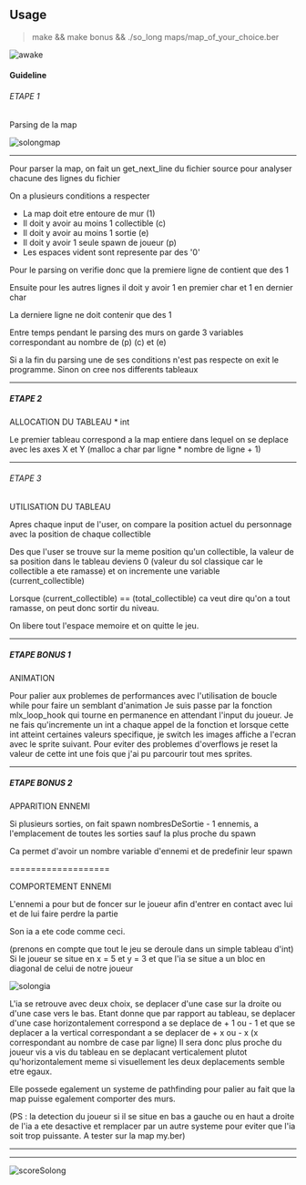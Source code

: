 ## Usage
> make && make bonus && ./so_long maps/map_of_your_choice.ber

![awake](https://user-images.githubusercontent.com/59654989/160252495-a3ff6cf4-4319-4857-99c8-dbcc48d03624.png)

#### Guideline

###### ETAPE 1

Parsing de la map

![solongmap](https://user-images.githubusercontent.com/59654989/160252648-89792a68-a1c8-4ed2-9e86-d338b8b21fc2.PNG)

_________________

Pour parser la map, on fait un get_next_line du fichier source pour analyser chacune des
lignes du fichier

On a plusieurs conditions a respecter

- La map doit etre entoure de mur (1)
- Il doit y avoir au moins 1 collectible (c)
- Il doit y avoir au moins 1 sortie (e)
- Il doit y avoir 1 seule spawn de joueur (p)
- Les espaces vident sont represente par des '0'

Pour le parsing on verifie donc que la premiere ligne de contient que des 1

Ensuite pour les autres lignes il doit y avoir 1 en premier char et 1 en dernier char

La derniere ligne ne doit contenir que des 1

Entre temps pendant le parsing des murs on garde 3 variables correspondant au nombre
de (p) (c) et (e)

Si a la fin du parsing une de ses conditions n'est pas respecte on exit le programme.
Sinon on cree nos differents tableaux


_______________

##### ETAPE 2

ALLOCATION DU TABLEAU * int

Le premier tableau correspond a la map entiere dans lequel on se deplace avec les axes X et Y
(malloc a char par ligne * nombre de ligne + 1)

_______________

###### ETAPE 3

UTILISATION DU TABLEAU

Apres chaque input de l'user, on compare la position actuel du personnage avec la position
de chaque collectible

Des que l'user se trouve sur la meme position qu'un collectible, la valeur de sa position dans
le tableau deviens 0 (valeur du sol classique car le collectible a ete ramasse)
et on incremente une variable (current_collectible)

Lorsque (current_collectible) == (total_collectible) ca veut dire qu'on a tout ramasse, on peut
donc sortir du niveau.

On libere tout l'espace memoire et on quitte le jeu.

_____________

##### ETAPE BONUS 1

ANIMATION

Pour palier aux problemes de performances avec l'utilisation de boucle while pour faire un semblant d'animation
Je suis passe par la fonction mlx_loop_hook qui tourne en permanence en attendant l'input du joueur.
Je ne fais qu'incremente un int a chaque appel de la fonction et lorsque cette int atteint certaines valeurs
specifique, je switch les images affiche a l'ecran avec le sprite suivant. Pour eviter des problemes d'overflows
je reset la valeur de cette int une fois que j'ai pu parcourir tout mes sprites.

____________

##### ETAPE BONUS 2

APPARITION ENNEMI

Si plusieurs sorties, on fait spawn nombresDeSortie - 1 ennemis, a l'emplacement de
toutes les sorties sauf la plus proche du spawn

Ca permet d'avoir un nombre variable d'ennemi et de predefinir leur spawn

===================

COMPORTEMENT ENNEMI

L'ennemi a pour but de foncer sur le joueur afin d'entrer en contact avec lui et de lui faire perdre la partie

Son ia a ete code comme ceci.

(prenons en compte que tout le jeu se deroule dans un simple tableau d'int)
Si le joueur se situe en x = 5 et y = 3
et que l'ia se situe a un bloc en diagonal de celui de notre joueur

![solongia](https://user-images.githubusercontent.com/59654989/160253029-3cccef0d-8fda-4e10-9255-da60812cc01a.PNG)

L'ia se retrouve avec deux choix, se deplacer d'une case sur la droite ou d'une case vers le bas.
Etant donne que par rapport au tableau, se deplacer d'une case horizontalement correspond a se deplace de + 1 ou - 1
et que se deplacer a la vertical correspondant a se deplacer de + x ou - x (x correspondant au nombre de case par ligne)
Il sera donc plus proche du joueur vis a vis du tableau en se deplacant verticalement plutot qu'horizontalement
meme si visuellement les deux deplacements semble etre egaux.

Elle possede egalement un systeme de pathfinding pour palier au fait que la map puisse egalement comporter des murs.

(PS : la detection du joueur si il se situe en bas a gauche ou en haut a droite de l'ia a ete desactive et remplacer
par un autre systeme pour eviter que l'ia soit trop puissante. A tester sur la map my.ber)

______________

______________

![scoreSolong](https://user-images.githubusercontent.com/59654989/160252574-f189f762-5cd4-4caf-9d47-7994405488d0.PNG)
